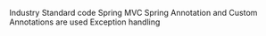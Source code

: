 Industry Standard code 
Spring MVC
Spring Annotation and Custom Annotations are used
Exception handling
